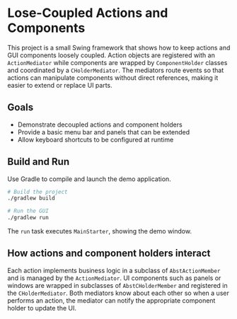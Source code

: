 # Lose-Coupled Actions and Components

This project is a small Swing framework that shows how to keep actions and GUI components loosely coupled. 
Action objects are registered with an `ActionMediator` while components are wrapped by `ComponentHolder` classes and coordinated by a `CHolderMediator`. 
The mediators route events so that actions can manipulate components without direct references, making it easier to extend or replace UI parts.

## Goals
- Demonstrate decoupled actions and component holders
- Provide a basic menu bar and panels that can be extended
- Allow keyboard shortcuts to be configured at runtime

## Build and Run
Use Gradle to compile and launch the demo application.
```bash
# Build the project
./gradlew build

# Run the GUI
./gradlew run
```
The `run` task executes `MainStarter`, showing the demo window.

## How actions and component holders interact
Each action implements business logic in a subclass of `AbstActionMember` and is managed by the `ActionMediator`. 
UI components such as panels or windows are wrapped in subclasses of `AbstCHolderMember` and registered in the `CHolderMediator`. 
Both mediators know about each other so when a user performs an action, the mediator can notify the appropriate component holder to update the UI.
